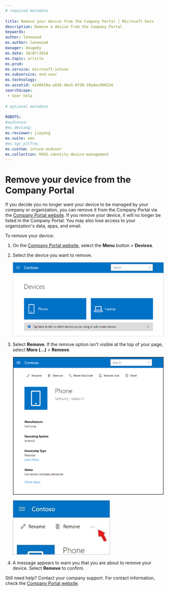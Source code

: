 ```yaml
---
# required metadata

title: Remove your device from the Company Portal | Microsoft Docs
description: Remove a device from the Company Portal
keywords:
author: lenewsad
ms.author: lanewsad
manager: dougeby
ms.date: 10/07/2018
ms.topic: article
ms.prod:
ms.service: microsoft-intune
ms.subservice: end-user
ms.technology:
ms.assetid: e240419a-a836-4be3-8fd9-39a4ec890226
searchScope:
 - User help

# optional metadata

ROBOTS:  
#audience:
#ms.devlang:
ms.reviewer: jieyang
ms.suite: ems
#ms.tgt_pltfrm:
ms.custom: intune-enduser
ms.collection: M365-identity-device-management
---
```

# Remove your device from the Company Portal

If you decide you no longer want your device to be managed by your company or organization, you can remove it from the Company Portal via the [Company Portal website](https://go.microsoft.com/fwlink/?linkid=2010980). If you remove your device, it will no longer be listed in the Company Portal. You may also lose access to your organization's data, apps, and email.

To remove your device:

1. On the [Company Portal website](https://portal.manage.microsoft.com), select the __Menu__ button > __Devices__.  

2. Select the device you want to remove.  

    ![A screenshot of the Devices page, with 2 tiles that show unidentified, generically named devices. A gray banner sits directly below the devices and prompts user to identify the device they are using or add a new one.](./media/rename-reset-device-step2-1808.png) 

3. Select **Remove**. If the remove option isn't visible at the top of your page, select **More (…)** > **Remove**.  

   ![Device details page for a selected device on the Company Portal website, with a list of links at the top showing Rename, Remove, Reset Device, Reset Passcode, and Remote Lock. ](./media/rename-reset-device-1808.png)  
  

    ![Zoomed in view of the More icon, highlighted with a red arrow.](./media/rename-reset-device-step3-more-1808.png)   

4. A message appears to warn you that you are about to remove your device. Select **Remove** to confirm.  

Still need help? Contact your company support. For contact information, check the [Company Portal website](https://go.microsoft.com/fwlink/?linkid=2010980).
